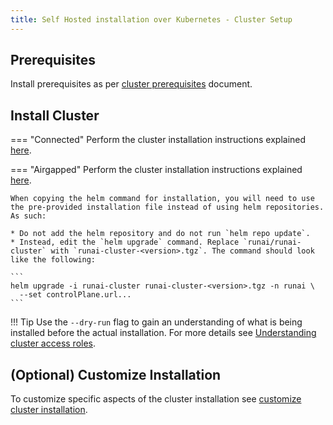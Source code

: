```yaml
---
title: Self Hosted installation over Kubernetes - Cluster Setup
---
```




## Prerequisites

Install prerequisites as per [cluster prerequisites](../../cluster-setup/cluster-prerequisites.md) document.  


## Install Cluster

=== "Connected"
    Perform the cluster installation instructions explained [here](../../../cluster-setup/cluster-install/#step-3-install-runai).

=== "Airgapped"
    Perform the cluster installation instructions explained [here](../../../cluster-setup/cluster-install/#step-3-install-runai).

    When copying the helm command for installation, you will need to use the pre-provided installation file instead of using helm repositories. As such:

    * Do not add the helm repository and do not run `helm repo update`.
    * Instead, edit the `helm upgrade` command. Replace `runai/runai-cluster` with `runai-cluster-<version>.tgz`. The command should look like the following:

    ```
    helm upgrade -i runai-cluster runai-cluster-<version>.tgz -n runai \
      --set controlPlane.url...
    ```

!!! Tip
    Use the  `--dry-run` flag to gain an understanding of what is being installed before the actual installation. For more details see [Understanding cluster access roles](../../../config/access-roles/).

## (Optional) Customize Installation

To customize specific aspects of the cluster installation see [customize cluster installation](../../cluster-setup/customize-cluster-install.md).




